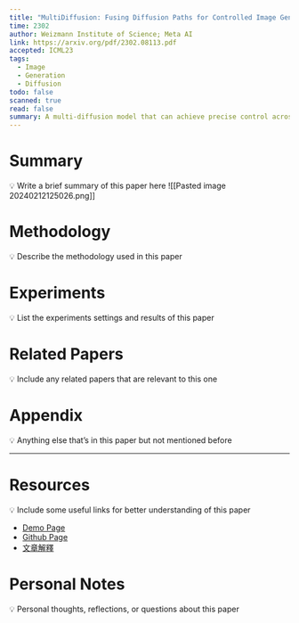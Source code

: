 ```yaml
---
title: "MultiDiffusion: Fusing Diffusion Paths for Controlled Image Generation"
time: 2302
author: Weizmann Institute of Science; Meta AI
link: https://arxiv.org/pdf/2302.08113.pdf
accepted: ICML23
tags:
  - Image
  - Generation
  - Diffusion
todo: false
scanned: true
read: false
summary: A multi-diffusion model that can achieve precise control across different regions of the generated image.
---
```

# Summary
💡 Write a brief summary of this paper here
![[Pasted image 20240212125026.png]]
# Methodology
💡 Describe the methodology used in this paper

# Experiments
💡 List the experiments settings and results of this paper

# Related Papers
💡 Include any related papers that are relevant to this one

# Appendix
💡 Anything else that’s in this paper but not mentioned before

---
# Resources
💡 Include some useful links for better understanding of this paper
- [Demo Page](https://multidiffusion.github.io/)
- [Github Page](https://github.com/omerbt/MultiDiffusion)
- [文章解釋](https://zhuanlan.zhihu.com/p/623875680)

# Personal Notes
💡 Personal thoughts, reflections, or questions about this paper